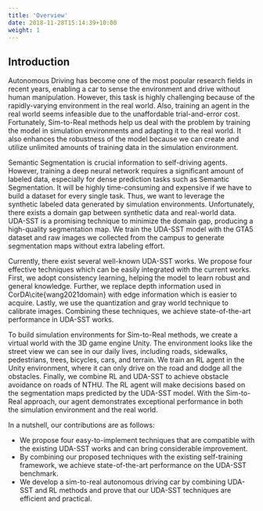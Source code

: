 ```yaml
---
title: 'Overview'
date: 2018-11-28T15:14:39+10:00
weight: 1
---
```


## Introduction
Autonomous Driving has become one of the most popular research fields in recent years, enabling a car to sense the environment and drive without human manipulation. However, this task is highly challenging because of the rapidly-varying environment in the real world. Also, training an agent in the real world seems infeasible due to the unaffordable trial-and-error cost. Fortunately, Sim-to-Real methods help us deal with the problem by training the model in simulation environments and adapting it to the real world. It also enhances the robustness of the model because we can create and utilize unlimited amounts of training data in the simulation environment. 

Semantic Segmentation is crucial information to self-driving agents. However, training a deep neural network requires a significant amount of labeled data, especially for dense prediction tasks such as Semantic Segmentation. It will be highly time-consuming and expensive if we have to build a dataset for every single task. Thus, we want to leverage the synthetic labeled data generated by simulation environments. Unfortunately, there exists a domain gap between synthetic data and real-world data. UDA-SST is a promising technique to minimize the domain gap, producing a high-quality segmentation map. We train the UDA-SST model with the GTA5 dataset and raw images we collected from the campus to generate segmentation maps without extra labeling effort.

Currently, there exist several well-known UDA-SST works. We propose four effective techniques which can be easily integrated with the current works. First, we adopt consistency learning, helping the model to learn robust and general knowledge. Further, we replace depth information used in CorDA\cite{wang2021domain} with edge information which is easier to acquire. Lastly, we use the quantization and gray world technique to calibrate images. Combining these techniques, we achieve state-of-the-art performance in UDA-SST works. 

To build simulation environments for Sim-to-Real methods, we create a virtual world with the 3D game engine Unity. The environment looks like the street view we can see in our daily lives, including roads, sidewalks, pedestrians, trees, bicycles, cars, and terrain. We train an RL agent in the Unity environment, where it can only drive on the road and dodge all the obstacles. Finally, we combine RL and UDA-SST to achieve obstacle avoidance on roads of NTHU. The RL agent will make decisions based on the segmentation maps predicted by the UDA-SST model. With the Sim-to-Real approach, our agent demonstrates exceptional performance in both the simulation environment and the real world.

In a nutshell, our contributions are as follows:
* We propose four easy-to-implement techniques that are compatible with the existing UDA-SST works and can bring considerable improvement.
* By combining our proposed techniques with the existing self-training framework, we achieve state-of-the-art performance on the UDA-SST benchmark.
* We develop a sim-to-real autonomous driving car by combining UDA-SST and RL methods and prove that our UDA-SST techniques are efficient and practical.